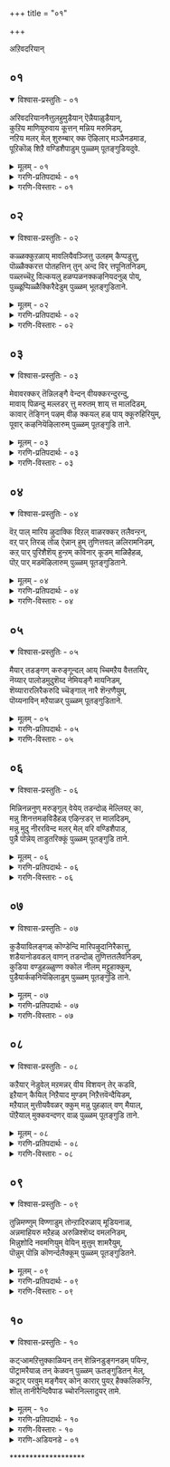 +++
title = "०१"

+++

अऱिवदरियान्

## ०१

<details open><summary>विश्वास-प्रस्तुतिः - ०१</summary>

अरिवदरियाननैत्तुलहुमुडैयान् ऎन्नैयाळुडैयान्,  
कुऱिय माणियुरुवाय कूत्तन् मन्निय मरुमिडम्,  
नऱिय मलर् मेल् शुरुम्बार् क्क ऎऴिलार् मञ्ञैनडमाड,  
पूऱिकॊळ् शिऱै वण्डिशैपाडुम् पुळ्ळम् पूतङ्गुडियदुवे.
</details>

<details><summary>मूलम् - ०१</summary>

अरिवदरियाननैत्तुलहुमुडैयान् ऎन्नैयाळुडैयान्,  
कुऱिय माणियुरुवाय कूत्तन् मन्निय मरुमिडम्,  
नऱिय मलर् मेल् शुरुम्बार् क्क ऎऴिलार् मञ्ञैनडमाड,  
पूऱिकॊळ् शिऱै वण्डिशैपाडुम् पुळ्ळम् पूतङ्गुडियदुवे.
</details>

<details><summary>गरणि-प्रतिपदार्थः - ०१</summary>

अऱिवदु = तिळिवळिकॆगॆ, अरियान् = असाध्यनू, अनैत्तु उलहुम् उडैयान् = ऎल्ला लोकगळिगू ऒडॆयनू, ऎन्नै = नन्नन्नु, आळुडैयान् = दासनन्नागि \(सेवकनन्नागि\) उळ्ळवनू, कुऱिय = उद्देशदिन्द, माणि उरु आय् = ब्रह्मचारिय रूपवन्नु तळॆदवनन्नू, कूत्तान् = आकर्षकवाद नडगॆयुळ्ळवनू, मन्नि = शाश्वतवागि, अमरुम् = नॆलसिरुव, इडम् = स्थळवॆन्दरॆ, नऱिय = परिमळदिन्द तुम्बिद, मलर् मेल् = हूगळ मेलॆ, शुरुम्बु = दुम्बिगळु, आर् क्क = गुय् गुट्टुत्तिरुव, ऎऴिल् आर् = सॊबगु तुम्बिरुव, मञ्ञै = नविलुगळु, नडम् = नाट्यवाडुत्तिरुव \(कुणिदाडुत्तिरुव\), पॊऱि कॊळ् = पट्टॆगळुवाडुत्तिरुव \(कुणिदाडुत्तिरुव\), पॊऱि कॊळ् = पट्टॆगळुळ्ळ, शिऱै = रॆक्कॆगळुळ्ळ, वण्डु = दुम्बिगळु, इशैपाडुम् = गानमाडुव, पुळ्ळम् पूतङ्गुडि अदुवे = पुळ्ळम्भू तङ्गुडि क्षेत्र अदे. 
</details>

<details><summary>गरणि-विस्तारः - ०१</summary>

तिळिवळिकॆगॆ ऎटुकदवनू, ऎल्ला लोकगळिगू ऒडॆयनू, नन्नन्नु आळागि उळ्ळवनू, उद्देशपूर्वकवागिये ब्रह्मचारिय रूपवन्नु तळॆदवनू, आकर्षकवाद नडगॆयुळ्ळवनू, शाश्वतवागि नॆलसिरुव स्थळवॆन्दरॆ, परिमळ तुम्बिद हूगळ मेलॆ दुम्बिगळु गुय् गुट्टुत्तिरुव, सॊबगु तुम्बिरुव नविलुगळु नटनवाडुत्तिरुव मत्तु पट्टॆगळुळ्ळ रॆक्कॆगळ दुम्बिगळु गानमाडुत्तिरुव पुळ्ळं भूतङ्गुडि क्षेत्रवे अदु.

ज्ञानमार्गदिन्द भगवन्तनन्नु सुलभवागि अरितुकॊळ्ळलु आगुवुदिल्ल. ’इदल्ल’, ’इदल्ल’, ’इदल्ल’, ’इदल्ल’ ऎन्दु ऒन्दॊन्दु वस्तुवन्नू दूरतळ्ळुत्ता बन्दरॆ, कडॆगॆ तिळिवळिकॆय ऎल्लॆयू बरबहुदु. अदरिन्दाचॆगॆ इरुववने सर्वेश्वरनु. इष्टादरू, भगवन्तनन्नु ’हीगॆये सरि’ ऎन्दु निर्धरिसि हेळलागुवुदिल्ल. आद्दरिन्दले, ’भगवन्तनु तिळिवळिकॆगॆ ऎटुकदवनु’ ऎन्नुत्तारॆ आळ्वाररु.

भगवन्तने ऎल्ला लोकगळिगू ऒडॆयनॆम्ब दृढनम्बिकॆयू तिळिवळिकॆयू इद्दरॆ मात्रवे, अवनु सृष्टिय ऎल्ल जीविगळिगू ऒडॆयनॆन्दू, निर्वाहकनॆन्दू अरिवागुवुदु. ऒन्दॊन्दु वस्तुवू \(जीवियू\) ऒडॆयनिगॆ सेवॆ माडबेकादद्दे. ’नानु भगवन्तन सेवक’ ऎन्दु आळ्वाररु हेळुत्ता भगवन्तनल्लि तम्म गाढवाद नम्बिकॆयन्नू, तम्म कर्तव्यवन्नू, तम्म नम्रतॆयन्नू तोर्पडिसुत्तारॆ. 

“उद्देशपूर्वकवागिये ब्रह्मचारियागि...............” – आ उद्देशवेनिरबहुदु? भगवन्तनु वामनवटुवागि बलिचक्रवर्तिय यागशालॆगॆ बन्दद्दु. “ई पुट्ट पादगळल्लि ई ब्रह्मचारिगॆ मूरे मूरु हॆज्जॆयु नॆल साके? इदॆन्थ विचित्रयातनॆ? इष्टु स्वल्प नॆलदिन्द इवनु एनु माडियानु?” ऎन्दु बलिचक्रवर्ति योचिसलि, निजांशवन्नु ऊहिसलि ऎन्दो? “नानु कॊडुगैयवनु. याचकन विषय ननगेकॆ? अवनु केळिद्दन्नु कॊट्टरॆ आयितु. कॊट्टॆ बिडुवॆनु” ऎन्दु योचिसलि ऎन्दो? अथवा “ई याचकनु ऒन्दु वेळॆ भगवन्तने आगलॊल्लनेके? अवनीग याचकनल्लवे नानु कॊडुववनु. नन्न कैमेलु अल्लवे? इदरिन्द नानु कॊट्टरू चिन्तॆयिल्ल” ऎन्दु योचिसलि ऎन्दो? अन्तु, भगवन्तन उद्देश सफलवायितु. बलिय तलॆय मेलक्के भगवन्तन पाद बन्तु. पादस्पर्शवू आयितु. बलिगॆ आद अनुग्रहवो\! ऎष्टु अपार\! 

कण्णुगळिन्द, मुगुळुनगॆयिन्द, मैबण्णदिन्द, अलङ्कारगळिन्द, कॊळलिन नाददिन्द मत्तु विलक्षणवाद नडगॆगळिन्द, अद्भुतसाहसगळिन्द, चल्लाटगळिन्द ऎल्लरन्नू तन्नत्त आकर्षिसुवन्थ श्रीकृष्णावतारिये भगवन्त. 

पुळ्ळम्भूतङ्गुडि ऎम्बुदु मत्तॊन्दु पवित्रक्षेत्र. भगवन्तनु अल्लि मधुरमूर्तियाद अर्चास्वरूपनागि नॆलसिद्दानॆ. अल्लिय तोपुगळल्लि परिमळ तुम्बिद हूगळल्लि नानाबगॆय दुम्बिगळु मधुपानमाडुत्ता गानमाडुत्तवॆ. तम्पाद नॆरळल्लि नविलुगळु तम्म सॊबगन्नु बीरि विधविधवागि नाट्यवाडुत्तवॆ. भगवन्तनु नॆलसिरुव कडॆयल्लि तृप्ति सन्तोषगळु यावागलू ताण्डववाडुत्तवॆयल्लवे?
</details>

## ०२

<details open><summary>विश्वास-प्रस्तुतिः - ०२</summary>

कळ्ळक्कुऱळाय् मावलियैवञ्जित्तु उलहम् कैप्पडुत्तु,  
पॊळ्ळैक्करत्त पोतहत्तिन् तुन् अन्द विर् त्तपूनितनिडम्,  
पळ्लच्चॆऱु विल्कयलु हळप्पळनक्कऴनियदनुळ् पोय्,  
पुळ्ळूप्पिळ्ळैक्किरैदेडुम् पुळ्ळम् भूतङ्गुडिताने.
</details>

<details><summary>मूलम् - ०२</summary>

कळ्ळक्कुऱळाय् मावलियैवञ्जित्तु उलहम् कैप्पडुत्तु,  
पॊळ्ळैक्करत्त पोतहत्तिन् तुन् अन्द विर् त्तपूनितनिडम्,  
पळ्लच्चॆऱु विल्कयलु हळप्पळनक्कऴनियदनुळ् पोय्,  
पुळ्ळूप्पिळ्ळैक्किरैदेडुम् पुळ्ळम् भूतङ्गुडिताने.
</details>

<details><summary>गरणि-प्रतिपदार्थः - ०२</summary>

कळ्ळम् कुऱळाय् = कपटनाद ब्रह्मचारियागि, मावलियै = बलिचक्रवर्तियन्नु, वञ्जित्ति = वञ्चिसि, उलहम् = लोकगळन्नु, कैप्पडुत्तु = वशपडिसिकॊण्डु, पॊळ्ळै करत्त = रन्ध्रविरुव कैय \(सॊण्डलिन\), पोतहत्तिन् = आनॆय, तुन्बम् = दुःखवन्नु, अविर् त्त = होगलाडिसिद \(नीगिसिद\), पुनिदन् इडम् = परमपवित्रन स्थळवॆन्दरॆ, पळ्ळम् शॆऱुविल् = तग्गिनल्लिरुव गद्दॆगळल्लि, कयल् = कयल् मीनुगलु, उहळ = चिम्मि, हारि, नॆगॆदाडुत्तिरुव, पऴनम् कऴनि = नीरिन नॆलॆगळुळ्ळ गद्दॆगळु, अदनुळ् पोय् = अवुगळॊगॆ होगि, पुळ्ळु = हक्किगळू, पिळ्ळैक्कु = तम्म मरिगळिगॆ, इरै= आहारवन्नु, तेडुम् = हुडुकुवन्थ, पुळ्ळम् पूतङ्गुडि ताने = पुळ्ळम्भूतङ्गुडिये अल्लवे? 
</details>

<details><summary>गरणि-विस्तारः - ०२</summary>

कपटियाद ब्रह्मचारियागि, बलिचक्रवर्तियन्नु वञ्चिसि, लोकगळन्नु वशपडिसिकॊण्डु, रन्ध्रविरुव कैय \(सॊण्डलिन\) आनॆय दुःखवन्नु नीगिसिद परमपवित्रन स्थळवॆन्दरॆ, तग्गिनल्लिरुव गद्दॆगळल्लि कयल् मीनुगळु चिम्मि, हारि, नॆगॆदाडुत्तिरुवन्थ, नीरिन नॆलॆगळुळ्ळ गद्दॆगळल्लि हक्किगळु नुग्गि, तम्म मरिगळिगॆ आहारवन्नु हुडुकुवन्थ पुळ्ळम्भूतङ्गुडिये अल्लवे? 

सर्वेश्वरनु नडॆसिद ऎरडु अद्भुतगळन्नु आळ्वाररु इल्लि स्मरिसिकॊळ्ळुत्तिद्दारॆ. बलिचक्रवर्तिय नॆपमाडिकॊण्डु माडिद भगवन्तन कार्यवन्नु ’कपट’ मत्तु ’वञ्चनॆ’ ऎन्दु वर्णिसलागिदॆ. भगवन्तनु चक्रवर्तिय यागशालॆगॆ होदद्दु वामन वटुवागि. अल्लि याचिसिद्दु तन्न पुट्ट हॆज्जॆगळल्लि मूरे मूरु हॆज्जॆय नॆलवन्नु. आदरॆ, अदन्नु अळॆदुकॊण्डद्दु त्रिविक्रमनागि, ऎल्ला दिक्कुगळल्लू व्यापिसि, दिव्याद्भुतरूपवन्नु तळॆदु, ऎरडे हॆज्जॆगळिन्द समस्तलोकगळन्नू अळॆदुकॊण्डद्दु. ई विषयवन्नॆल्ला ’कपट’ मत्तु ’वञ्चनॆ’ ऎन्दु आळ्वाररु विवरिसिरुवुदु. भगवन्तनिगॆ ई बगॆय ’कॆट्ट’ गुणगळन्नु आराधिसबहुदे? स्वामियु शरणागतवत्सलनल्लवे? काडिन नडुवण सरोवरदल्लि, मॊसळॆय बायिगॆ सिक्कि बिद्दु तॊळलुत्तिद्द आनॆयन्नु रक्षिसलु स्वामियु धाविसिबरलिल्लवे? 

आ स्वामिये ईग पुळ्ळम्भूतगुडि क्षेत्रदल्लि मधुरवाद अर्चामूर्तियागि नॆलसिद्दानॆ. अल्लिगॆ होगि, अवनन्नु कण्डु, अवन सेवॆमाडि, अवन अनुग्रहक्कॆ पात्ररागबेकॆन्दु आळ्वाररु हेळुत्तारॆ.
</details>

## ०३

<details open><summary>विश्वास-प्रस्तुतिः - ०३</summary>

मेवावरक्कर् तॆन्निलङ्गै वेन्दन् वीयक्करन्दुरन्दु,  
मावाय् पिळन्दु मल्लडर् त्तु मरुतम् शाय् त्त मालदिडम्,  
कावार् तॆङ्गिन् पऴम् वीऴ क्कयल् हळ् पाय् क्कूरुहिरियुम्,  
पूवार् कऴनियॆऴिलारुम् पुळ्ळम् पूतङ्गुडि ताने.
</details>

<details><summary>मूलम् - ०३</summary>

मेवावरक्कर् तॆन्निलङ्गै वेन्दन् वीयक्करन्दुरन्दु,  
मावाय् पिळन्दु मल्लडर् त्तु मरुतम् शाय् त्त मालदिडम्,  
कावार् तॆङ्गिन् पऴम् वीऴ क्कयल् हळ् पाय् क्कूरुहिरियुम्,  
पूवार् कऴनियॆऴिलारुम् पुळ्ळम् पूतङ्गुडि ताने.
</details>

<details><summary>गरणि-प्रतिपदार्थः - ०३</summary>

मेवा = प्रेमविल्लदवराद \(द्वेषिसुववराद\), अरक्कर् = राक्षसर, तॆन् इलङ्गै = सुन्दरवाद लङ्कापट्टणद, वेन्दन् = राजनु, वीय = मुगियुवन्तॆ, शरम् = बाणगळन्नु, तुरन्दु = प्रयोगिसि, मा = कुदुरॆय \(रूपद राक्षसन\), वाय् = बायन्नु, पिळन्दु = सीळि, मल् = मल्लरन्नु, अडर् त्तु = अडगिसि, मरुदम् = मत्तीमरगळन्नु, शाय् त्त = \(मुरिदु\) नाशमाडिद, मालदु = सर्वेश्वरन, इडम् = स्थळवॆम्बुदु, का आर् = तोटगळल्लि तुम्बिरुव, तॆङ्गिन् = तॆङ्गिन मरगळिन्द, पळम् = तॆङ्गिन कायिगळु, वीऴ = कॆळक्कॆ \(नॆलक्कॆ\) उदुरुवाग, कयल् हळ् = कयल् मीनुगळु, पाय = नॆगॆदु दूरक्कॆ सरियुव, कुरुहु = कॊक्करॆगळु \(बहुपक्षिगळु\), इरियुम् = भयदिन्द ओडुव, पू आर् = हूगळु तुम्बिरुव, कऴनि = गद्दॆगळ, ऎऴिल् आरुम् = सॊबगुतुम्बिरुव, पुळ्ळम् पूतङ्गुडि ताने = पुळ्ळम्भूतङ्गुडि क्षेत्रवे अल्लवे? 
</details>

<details><summary>गरणि-विस्तारः - ०३</summary>

प्रेमविल्लदवराद \(द्वेषिसुववराद\) राक्षसरु तुम्बिरुव सुन्दरवाद लङ्कापट्टणद राजनु मडियुवन्तॆ बाणगळन्नु प्रयोगिसि, कुदुरॆय बायन्नु सीळि, मल्लरन्नु अडगिसि, मत्तीमरगळन्नु \(मुरिदु\) नाशपडिसिद सर्वेश्वरन स्थळवॆम्बुदु, तोटगळल्लि तुम्बिरुव तॆङ्गिन मरगळिन्द तॆङ्गिन कायिगळुनॆलक्कॆ उदुरुवाग कयल् मीनुगळु चिम्मि दूरक्कॆ सरियुव कॊक्करॆगळु \(बकपक्षिगळु\) भयदिन्द ओडुव हूगळु तुम्बिरुव गद्दॆगळ सॊबगु तुम्बिरुव पुळ्ळम्भूतङ्गुडि क्षेत्रवे अल्लवे? 

पुळ्ळम्भूतङ्गुडि क्षेत्रदल्लि तॆङ्गिनतोटगळु हेरळवागिवॆ. अवुगळल्लिन तॆङ्गिन मरगळिन्द हण्णाद कायिगळु, आगाग्गॆ, कॆळक्कॆ उदुरि बीळुत्तवॆ. कायिगळु बीळुव भयक्कॆ कयल् मीनुगळु ताविरुव गद्दॆगळिन्द चिम्मि दूरदूरक्कॆ सरियुत्तवॆ. मीनुगळन्नु वञ्चिसि, हिडिदु, तिन्नुवुदक्कागिये कादु निन्तिरुव बकपक्षिगळु सह भयपट्टु अत्तित्त चॆदरिहोगुत्तवॆ. गद्दॆगळादरो कमलगळु, कन्नैदिलॆहूगळिन्द तुम्बि, हरडिकॊण्डु, बण्णबण्णवागि शोभिसुत्तवॆ. अल्लिये सर्वेश्वरनु तन्न दिव्यसुन्दरवाद अर्चारूपदल्लि नॆलसिद्दानॆ. 

आ स्वामिये, हिन्दॆ, श्रीरामनागि अवतरिसि, राक्षसकुलवन्नू, अदक्कॆ राजनाद लङ्काधीश्वरनाद रावणासुरनन्नू अप्रतिमवाद तन्न कोदण्डवन्नु हिडिदु अजेयवाद बाणगळन्नु प्रयोगिसि, निर्मूलगॊळिसिद महाशूरनु. 

आ स्वामिये, श्रीकृष्णनागि अवतरिसि, कुदुरॆ रूपवन्नु तळॆदु अवनन्नु कॊल्ललु बन्द केशियॆम्ब राक्षसनन्नु \(कुदुरॆय\) बायि हिडिदु सीळिकॊण्डद्दु. अवनन्नु कॊल्ललु बन्द मुष्टिक चाणुरादि नुरित मल्ला हुट्टन्नडगिसिद्दु. अवने ऎरडु मत्तीमरगळ नडुवॆ नुसुळि अवुगळन्नु मुरिदु हाकिद्दु. 

आ स्वामिये ईग पुळ्ळम्भूतङ्गुडियल्लि नॆलसिरुवुदु. अवन सेवॆमाडि, अवन अनुग्रहक्कॆ पात्ररागबेकॆन्दु आळ्वाररु हेळुत्तारॆ.
</details>

## ०४

<details open><summary>विश्वास-प्रस्तुतिः - ०४</summary>

वॆऱ् पाल् मारिय ऴुदाक्कि विऱल् वाळरक्कर् तलैवन्ऱन्,  
वऱ् पार् तिरळ् तोळ् ऐन्नान् हुम् तुणित्तवल् ळलिरामनिडम्,  
कऱ् पार् पुरिशैशॆय् हुन्ऱम् कविनार् कूडम् माळिहैहळ्,  
पॊऱ् पार् मडमॆऴिलारुम् पुळ्ळम् पूतङ्गुडिताने.
</details>

<details><summary>मूलम् - ०४</summary>

वॆऱ् पाल् मारिय ऴुदाक्कि विऱल् वाळरक्कर् तलैवन्ऱन्,  
वऱ् पार् तिरळ् तोळ् ऐन्नान् हुम् तुणित्तवल् ळलिरामनिडम्,  
कऱ् पार् पुरिशैशॆय् हुन्ऱम् कविनार् कूडम् माळिहैहळ्,  
पॊऱ् पार् मडमॆऴिलारुम् पुळ्ळम् पूतङ्गुडिताने.
</details>

<details><summary>गरणि-प्रतिपदार्थः - ०४</summary>

वॆऱ् पाल् = बॆट्टदिन्द, मारि = मळॆयन्नु, पऴुदु आक्कि = उपयोगविल्लदन्तॆ माडि, विऱल् = बलिष्ठनाद, वाळ् अरक्कर् = कत्तिहिडिद राक्षसर, तलैवन् तन् = ऒडॆयन, वऱ् पु आर् = सामर्थ्यपूर्णवाद, तिरळ् = बलवुळ्ळ, ऐनान् हुतोऴुम् = इपत्तु तोळुगळन्नू, तुणीत्त = कडिदुहाकिद, वल् विल् = पराक्रमवुळ्ळ बिल्लुगारनाद, इरामन् इडम् = श्रीरामन स्थळवॆम्बुदु, कऱ् पु आर् = कुशल कार्य तुम्बिरुव, पुरिशै शॆय् = कोटॆगोडॆगळिन्दाद, कुन्ऱम् = बॆट्टगळिन्दलू, कविन् आर् = सॊबगु तुम्बिरुव, कूडम् = मनॆगळिन्दलू, माळिहैहळ् = महडि मनॆगळिन्दलू, पॊऱ् पु आर् = सुन्दरवाद, माडम् = मण्टपगळिन्दलू, विऴिल् आरुम् = तुम्बि शोभिसुत्तिरुव, पुळ्ळम् पूतङ्गुडि ताने = पुळ्ळम्भूतङ्गुडि क्षेत्रवे अल्लवे? 
</details>

<details><summary>गरणि-विस्तारः - ०४</summary>

बॆट्टदिन्द मळॆयन्नु कॆलसक्कॆ बारदन्तॆ माडि, बलिष्ठराद कत्ति हिडिद राक्षसर ऒडॆयन सामर्थ्यपूर्णवाद बलवुळ्ळ इप्पत्तु तोळुगळन्नू कडिदु हाकिद पराक्रमवुळ्ळ बिल्लुगारनाद श्रीरामनस्थळवॆम्बुदु, कुशलकार्यदिन्द तुम्बिरुव कोटॆगोडॆगळिन्दाद बॆट्टगळिन्दलू सॊबगु तुम्बिरुव मनॆगळु, महडिमनॆगळिन्दलू सुन्दरवाद मण्टपगळिन्दलू तुम्बि शोभिसुव पुळ्ळम्भूतङ्गुडि क्षेत्रवे अल्लवे? 

पुळ्ळम्भूतङ्गुडि क्षेत्रवु बॆट्टगळिन्द कूडिदॆ. बॆट्टगळन्नु भद्रवाद कुशलकार्यदिन्द कूडिद कोटॆयगोडॆगळु सम्पर्कमाडुत्तवॆ. ऒळगडॆ सुन्दरवाद मनॆगळु, उप्परिगॆगळु, मन्दिरगळु, मण्टपगळु इवॆ. सर्वेश्वरन दिव्यमन्दिरवू अवुगळ नडुवॆये इरुवुदु. 

आ सर्वेश्वरने, हिन्दॆ, श्रीकृष्णनागि नन्दगोकुलदल्लि अवरिसिदाग, देवॆन्द्रन बिरुसु मळॆयन्नु तडॆदु तोवळरन्नू गोवुगळन्नू रक्षिसुवुदक्कागि गोवर्धनगिरियन्ने ऎत्ति हिडिदन्थ समर्थनादनु. 

अवने श्रीरामनागि अवतरिसि राक्षसर राजनागि रावणासुरन बलिष्ठवाद इप्पत्तु तोळुगळन्नू तन्न बाणगळिन्दले कत्तरिसि हाकिद परम समर्थनु. 

अवने श्रीरामनागि अवतरिसि राक्षसर राजनागि रावणासुरन बलिष्ठवाद इप्पत्तु तोळुगळन्नू तन्न बाणगळिन्दले कत्तरिसि हाकिद परम समर्थनु. 

अवनन्नु कण्डु, सेवॆ सल्लिसि, उज्जीवनगॊळ्ळबेकॆन्नुत्तारॆ आळ्वररु.
</details>

## ०५

<details open><summary>विश्वास-प्रस्तुतिः - ०५</summary>

मैयार् तडङ्गण् करुङ्गून्दल् आय् च्चिमऱैय वैत्ततयिर्,  
नॆय्यार् पालोडमुदुशॆय्द नेमियङ्गै मायनिडम्,  
शॆय्यारारलिरैकरुदि च्चॆङ्गाल् नारै शॆन्ऱणैयुम्,  
पॊय्यनाविन् मऱैयाळर् पुळ्ळम् पूतङ्गुडिताने.
</details>

<details><summary>मूलम् - ०५</summary>

मैयार् तडङ्गण् करुङ्गून्दल् आय् च्चिमऱैय वैत्ततयिर्,  
नॆय्यार् पालोडमुदुशॆय्द नेमियङ्गै मायनिडम्,  
शॆय्यारारलिरैकरुदि च्चॆङ्गाल् नारै शॆन्ऱणैयुम्,  
पॊय्यनाविन् मऱैयाळर् पुळ्ळम् पूतङ्गुडिताने.
</details>

<details><summary>गरणि-प्रतिपदार्थः - ०५</summary>

मै आर् = काडिगॆ तुम्बिद, तड कण् = विशालवाद कण्णुगळुळ्ळ, करु कून्दल् = कप्पुकूदलिन, आय् च्चि = गॊल्लतियु \(यशोदादेवियु\), मऱैय वैत्त = मरॆमाडि इट्टिद्द, तयिर्, नॆय्, = मॊसरु तुप्प, आर् = कॊडतुम्बिद, पालॊडु = हालन्नू, अमुदु शॆय्द = उण्डन्थ, नेमि = चक्रायुधवन्नु, अम्कै = सुन्दरवाद कैयल्लि धरिसिद, मायन् इडम् = अद्भुतकारियाद सर्वेश्वरन स्थळवॆम्बुदु, शॆ आर् = गद्दॆगळल्लि तुम्बिरुव, आरल् = आरल् मीनुगळन्नु, इरै = आहारक्कागि, करुदि = आशॆपट्टु, शॆम् काल् नारै = कॆम्पुकालुगळ बकपक्षिगळु, शॆन्ऱु= होगि, अणैयुम् = सेरुवन्थ, पॊय्यु = सुळ्ळाडद, नाविन् = नालगॆय, मऱै आळर् = वेदविद्वांसर, पुळ्लम् पूतङ्गुडि ताने = पुळ्ळम्भूतङ्गुडि क्षेत्रवे अल्लवे? 
</details>

<details><summary>गरणि-विस्तारः - ०५</summary>

काडिगॆ तुम्बिद विशालवाद कण्णुगळुळ्ळ कप्पुकूदलिन गॊल्लतियु \(यशोदॆयु\) मरॆमाडि इट्टिद्द मॊसरु, तुप्प, हालुगळ कॊडगळन्नु उण्डन्थ चक्रायुधवन्नु कैयल्लि धरिसिद अद्भुतकारियाद सर्वेश्वरन स्थळवॆन्दरॆ, गद्दॆगळल्लि तुम्बिरुव आरल् मीनुगळन्नु आहारक्कागि आशॆपट्टु कॆङ्गालुगळ बकपक्षिगलु होगि सेरुवन्थ सुळ्ळाडद नालगॆय वेदविद्वांसर पुळ्ळुम्भूतङ्गुडि क्षेत्रवे अल्लवे? 

पुळ्ळम्भूतङ्गुडि क्षेत्रदल्लि फलवत्ताद गद्दॆ बयलुगळिवॆ. अवुगळल्लि आरल् मीनुगळु हेरळवागि तुम्बिकॊण्डिवॆ. कॆम्पुकालिन कॊक्करॆगळु बकपक्षिगळू आ मीनुगळन्नु तम्म आहारवागि माडिकॊळ्ळुवुदक्कॆन्दु आ गद्दॆगळ बळिगॆ आशॆयिन्द होगि सेरुत्तवॆ. आ क्षेत्रदल्लि वासिसुव वेदविद्वांसरु ऎन्दॆन्दिगू सुळ्ळुहेळदवरु. सत्यवन्ने यावागलू नुडियुववरु. मत्तु यावागलू वेदगळ मूलक भगवन्तनन्नु स्तुतिसुववरु. अल्लि सर्वेश्वरनु नॆलसिद्दानॆ. 

आ स्वामिये, हिन्दॆ, श्रीकृष्णनागि अवतरिसि, नन्दगोकुलदल्लि परमसुन्दरियाद यशोदादेविय बळि बॆळॆयुत्तिद्दाग, आकॆ कॊडगळल्लियू गडिगॆगळल्लियू कूडिट्टु बच्चिट्टिद्द हालु मॊसरु तुप्पगळन्नु, ऎल्लवन्नू उण्डु एनु अरियदवनन्तॆ मॆरॆयुत्तिद्दनु. चिक्कवनागिद्दागले अद्भुतवाद विस्मयकारकवाद साहसगळन्नु नडॆसिदनु. चक्रायुधधारियागि दुष्ट निग्रह माडिदवनू अवने. 

आ स्वामिये ईग मधुरवाद अर्चास्वरूपनाद, पुळ्ळम्भूतङ्गुडिक्षेत्रदल्लि नॆलसिद्दानॆ. अल्लिगॆ होगि, स्वामिय दर्शन पडॆदु, अवनिगॆ सेवॆ सल्लिसि, अवन कृपॆगॆ पात्ररागबेकु ऎन्नुत्तारॆ आळ्वाररु.
</details>

## ०६

<details open><summary>विश्वास-प्रस्तुतिः - ०६</summary>

मिन्निनन्ननुण् मरुङ्गुल् वेयेय् तडन्दोळ् मॆल्लियऱ् का,  
मन्नु शिनत्तमऴविडैहळ् एऴिन्ऱडर् त्त मालदिडम्,  
मन्नु मुदु नीररविन्द मलर् मेल् वरि वण्डिशैपाड,  
पुन्नै पॊन्नेय् ताडुतरिक्कूं पुळ्ळम् पूतङ्गुडि ताने.
</details>

<details><summary>मूलम् - ०६</summary>

मिन्निनन्ननुण् मरुङ्गुल् वेयेय् तडन्दोळ् मॆल्लियऱ् का,  
मन्नु शिनत्तमऴविडैहळ् एऴिन्ऱडर् त्त मालदिडम्,  
मन्नु मुदु नीररविन्द मलर् मेल् वरि वण्डिशैपाड,  
पुन्नै पॊन्नेय् ताडुतरिक्कूं पुळ्ळम् पूतङ्गुडि ताने.
</details>

<details><summary>गरणि-प्रतिपदार्थः - ०६</summary>

मिन्निन् अन्न = मिञ्चिन हागॆ \(बळुकुव\), नुण् = सूक्ष्मवाद, मरुङ्गुल् = नडुवन्नुळ्ळवळू, वेय् एय् = बिदिरन हागॆ, तड तोळ् = दीर्घवाद तोळुगळुळ्ळवळू, मॆलियऱ् का = कोमलस्वभावदवळिगागि, मन्नु शिनत्तु = स्थिरवाद कोपद, मऴि = प्रायद, विडैहळ् = ऎत्तुगळु, एळ् = एळन्नु, अन्ऱु = अन्दु, अडर् त्त = अडगिसिद, मालदु = सर्वेश्वरन, इडम् = स्थळवॆन्दरॆ, मन्नु = स्थिरवागि, मुदुनीर् = हळॆय कालदिन्द इरुव नीरिन नॆलॆगळल्लि, अरविन्द मलर् मेल् = कमलद हूगळ मेलॆ एरि वण्डु = सॊबगिन दुम्बिगळु, इशैपाड = गानमाडुव, पुन्नै= हॊन्नॆ मरगळ, पॊन् एय् – चिन्ना \(चिन्नदन्थ बण्णद\) तादु = धातुवन्नु, उदरिक्कूम् = उदुरिसुत्तिरुव, पुळ्ळम् पूतङ्गुडि ताने = पुळ्ळम्भूतङ्गुडि क्षेत्रवे अल्लवे? 
</details>

<details><summary>गरणि-विस्तारः - ०६</summary>

मिञ्चिन हागॆ बळुकुव सूक्ष्मवाद नडुवन्नुळ्ळवळू, बिदिरिन हागॆ दीर्घवाद तोळुगळुळ्लवळू, कोमल स्वभावदवळू आदवळिगागि स्थिरवाद कोपद ऒळ्ळॆय प्रायद एळु ऎत्तुगळन्नु, अन्दु, अडगिसिद सर्वेश्वरन स्थळवॆन्दरॆ, पुरातन कालदिन्दलू बत्तदॆ इरुव नीरिन नॆलॆगळल्लि कमलद हूगळ मेलॆ सॊबगिन दुम्बिगळु गानमाडुत्तिरुव मत्तु हॊन्नॆमरगळ चिन्नदन्थ धातुवन्नु उदुरिसुत्तिरुव पुळ्ळम्भूतङ्गुडि क्षेत्रवे अल्लवे? 

पुळ्ळम्भूतङ्गुडि क्षेत्रदल्लि, बहळ हिन्दिन कालदिन्दलू, ऎन्दॆन्दिगू बत्तदॆ इरुवन्थ नीरिन नॆलॆगळु तुम्बिवॆ. अवुगळल्लि सॊगसाद कमलद हूगळु समृद्धवागि अरळि शोभिसुत्तवॆ. अवुगळ मधुवन्नु पानमाडुत्ता, अन्दवाद दुम्बिगळु मैमरॆतु आनन्ददिन्द गानमाडुत्तवॆ. दडदल्लि, तोपिनल्लि बॆळॆदिरुव हॊन्नॆ मरगळिन्द हॊम्बण्णद धूळु उदुरुत्ता, अदु बीळुव कडॆयल्लॆल्ला चिन्नद हॊळपन्नुण्टुमाडुत्तदॆ. हीगॆ, क्षेत्रद बण्णवू सॊबगू अतिशयवॆनिसुत्तदॆ. इन्थ सुन्दरवाद प्रदेशदल्लि सर्वेश्वरनु नॆलसिद्दानॆ. 

आ स्वामिये, हिन्दॆ, श्रीकृष्णनागि अवतरिसिदाग, गोवळ कन्यॆयागि, मिञ्चिनन्तॆ बळुकुव बलु सूक्ष्मवाद नडुवुळ्ळवळागि, दीर्घवाद सरळवाद तोळुगळन्नुळ्ळवळागि, अत्यन्त मृदुस्वभावदवळागि, परमसुन्दरियागि, इरुव सत्य \(नप्पिन्नैदेवि\) ऎम्बवळन्नु मदुवॆयागुवुदक्कॆ फणवागि इरिसिद्द बहळ बलिष्ठवाद कडुकोपद एळु गूळिगळन्नू अवनॊब्बने हिडिदु पळगिसिदन्थ समर्थनु. 

आ स्वामि ईग मधुरमूर्तियागि अर्चास्वरूपनागि पुळ्लम्भूतङ्गुडियल्लि नॆलसिद्दानॆ. अवन दर्शन माडि, अवन सेवॆ माडि, अवन कृपॆगॆ पात्ररागबेकॆन्दु हेळुत्तारॆ आळ्वाररु.
</details>

## ०७

<details open><summary>विश्वास-प्रस्तुतिः - ०७</summary>

कुडैयाविलङ्गळ् कॊण्डेन्दि मारिपऴुदानिरैकात्तु,  
शडैयानोडवडल् वाणन् तडन्दोळ् तुणित्ततलैवनिडम्,  
कुडिया वण्डुहळ्ळुण्ण क्कोल नीलम् मट्टुहाक्कुम्,   
पुडैयार्कऴनियॆऴिलाडुम् पुळ्ळम् पूतङ्गुडि ताने.
</details>

<details><summary>मूलम् - ०७</summary>

कुडैयाविलङ्गळ् कॊण्डेन्दि मारिपऴुदानिरैकात्तु,  
शडैयानोडवडल् वाणन् तडन्दोळ् तुणित्ततलैवनिडम्,  
कुडिया वण्डुहळ्ळुण्ण क्कोल नीलम् मट्टुहाक्कुम्,   
पुडैयार्कऴनियॆऴिलाडुम् पुळ्ळम् पूतङ्गुडि ताने.
</details>

<details><summary>गरणि-प्रतिपदार्थः - ०७</summary>

कुडै = कॊडॆयन्तॆ, विलङ्गिल् = बॆट्टवन्नु, कॊण्डु एन्दि = ऎत्तिहिडिदु, मारि पऴुदु = मळॆयन्नु व्यर्थवागुवन्तॆ, निरै कात्तु = दनकरुगळन्नु रक्षिसि, शडैयान् ओड = ईश्वरनु ओडि होगलु, अडल् वाणन् = युद्धमाडुव बाणासुरन, तड तोळ् = दीर्घवाद तोळुगळन्नु, तुणित्त = तुण्डरिसिद, तलैवन् इडम् = स्वामिय स्थळवॆम्बुदु, कुडि अ = गुम्पुगुम्पागि, उण्ण = सवियुव हागॆ, कोलम् नीलम् = सॊबगिन नीलपुष्पगळु, मट्टु = मधुवन्नु, उहक्कूम्= उक्किसुव, पुडै = ऎल्ल कडॆयल्लू, आर् कऴनि= तुम्बिरुव गद्दॆगळ, ऎऴिल् आरुम् = अन्दवन्नु तुम्बिरुव, पुळ्लम् पूतङ्गुडि ताने = पुळ्ळम्भूतङ्गुडिये अल्लवे? 
</details>

<details><summary>गरणि-विस्तारः - ०७</summary>

बॆट्टवन्नु कॊडॆयन्तॆ ऎत्ति हिडिदु मळॆयन्नु व्यर्थवागुवन्तॆ दनकरुगळन्नु रक्षिसिदवनू, ईश्वरनु \(युद्धदल्लि सोतु\) ओडि होगलु, युद्धमाडुत्तिद्द बाणासुरन दीर्घवाद तोळुगळन्नु तुण्डरिसिदवनूआद स्वामिय स्थळवॆम्बुदु, सॊबगिन कन्नैदिलॆगळु गुम्पुगुम्पागि कूडिकॊण्डु सवियुव हागॆ मधुवन्नु उक्किसुव मत्तु ऎल्ल कडॆयल्लू तुम्बि शोभिसुव गद्दॆगळ अन्ददिन्द तुम्बिरुव पुळ्ळम्भूतङ्गुडिये अल्लवे? 

पुळ्ळम्भूतङ्गुडि क्षेत्रदल्लि नीरिन नॆलॆगळल्लि ऎल्लॆल्लियू कन्नैदिलॆ हूगळु अरळि शोबिसुत्तवॆ. अवु गुम्पुगुम्पागि कूडिकॊण्डु सवियुवुदक्कॆ योग्यवाद मधुवन्नु उक्किसि हरिसुत्तवॆ. अवुगळ जॊतॆगॆ, चॆन्नागिबॆळॆदु निन्तिरुव बत्तवु ऎल्लॆल्लियू तुम्बिकॊण्डु कण्मनगळन्नु तणिसुत्तवॆ. सॊबगिन नडुवॆये सर्वेश्वरनु नॆलसिरुवुदु. 

आ स्वामिये, हिन्दॆ श्रीकृष्णनागि अवतरिसि, नन्दगोकुलदल्लि बॆळॆयुत्तिद्दाग, देवेन्द्रन बिरुसु मळॆयिन्द गोवुगळन्नू गोवळरन्नू रक्षिसुवुदक्कागि गोवर्धनगिरियन्ने कॊडॆयन्तॆ ऎत्ति हिडिद समर्थनु. 

आ स्वामिये \(श्रीकृष्णनागि\) बाणासुरनॊडनॆ युद्धक्कॆ तॊडगबेकादाग, बाणनिगॆ बॆम्बलिगनागि निन्तिद्द ईश्वरने सोतुओडबेकायितु. आग युद्धदल्लितॊडगिद बाणासुरन साविर तोळुगळन्नू स्वमियु तुण्डरिसि, अवन गर्वववन्नडगिसिद समर्थनु. 

ईग आ स्वामिये अर्चामूर्तियागि पुळ्ळम्भूतङ्गुडि क्षेत्रदल्लि नॆलसिद्दानॆ. अवनन्नु आश्रयिसि, अवन अनुग्रहक्कॆ पात्ररागबेकु ऎन्नुत्तारॆ आळ्वाररु.
</details>

## ०८

<details open><summary>विश्वास-प्रस्तुतिः - ०८</summary>

कऱैयार् नॆडुवेल् मऱमन्नर् वीय विशयन् तेर् कडवि,  
इऱैयान् कैयिल् निऱैयाद मुण्डम् निऱैत्तवॆन्दैयिडम्,  
मऱैयाल् मुत्तीयवैवळर् क्कुम् मन्नु पुहऴाल् वण् मैयाल्,  
पॊऱैयाल् मुक्कवन्दणर् वाळ् पुळ्ळम् पूतङ्गुडि ताने.
</details>

<details><summary>मूलम् - ०८</summary>

कऱैयार् नॆडुवेल् मऱमन्नर् वीय विशयन् तेर् कडवि,  
इऱैयान् कैयिल् निऱैयाद मुण्डम् निऱैत्तवॆन्दैयिडम्,  
मऱैयाल् मुत्तीयवैवळर् क्कुम् मन्नु पुहऴाल् वण् मैयाल्,  
पॊऱैयाल् मुक्कवन्दणर् वाळ् पुळ्ळम् पूतङ्गुडि ताने.
</details>

<details><summary>गरणि-प्रतिपदार्थः - ०८</summary>

कऱै आर् = रक्तद कलॆगळु शाश्वतवागिरुवन्थ, नॆडुवेल् = उद्दनाद वेलायुध सैन्यवन्नुळ्ळ, मऱल् मन्नर् = शत्रुराजरु, वीय = नाशवागुवन्तॆ, विशयन् = अर्जुनन, तेर् = रथवन्नु, कडवि = नडॆसि, इऱैयान् = ईश्वरन, कैयिल् = कैगॆ \(कैयल्लिद्द\) अण्टिद्द, निऱैयाद = तुम्बलारद, मुण्डम् = कपालवन्नु, निऱैत्त = तुम्बिद, ऎन्दै = स्वामिय, इडम् = स्थळवॆम्बुदु, मऱैयाल् = वेदगळिन्द, मुत्ती अवै = त्रेताग्निगळन्नु, वळर्क्कूम् = बॆळॆसुवन्थ, मन्नु = शाश्वतवाद, पुहऴाल् = कीर्तियिन्द, वण् मैयाल् = औदार्यदिन्द, पॊऱैयाल् = सहनॆयिन्द \(शान्तियिन्द\), मिक्क = मेल्मॆयन्नुळ्ळ, अन्दणर् = ब्राह्मणरु, वाऴ् = बाळुव, पुळ्ळम् पूतङ्गुडि ताने = पुळ्ळम्भूतङ्गुडि क्षेत्रवे अल्लवे? 
</details>

<details><summary>गरणि-विस्तारः - ०८</summary>

शाश्वतवागि रक्तद कलॆगळुळ्ळ उद्दवाद वेलायुधसैन्यवन्नुळ्ळ शत्रुराजरु नाशवागुवन्तॆ अर्जुनन रथवन्नु नडॆसि, ईश्वरन कैगॆ अण्टिद्द तुम्बलारद कपालवन्नु तुम्बिद स्वामिय स्थळवॆन्दरॆवेदगळिन्द त्रेताग्निगळन्नु बॆळॆसुवन्थ शाश्वतवाद कीर्तियिन्दलू औदार्यदिन्दलू सहनॆ \(शान्ति\) यिन्दलू मेल्मॆ पडॆदिरुव ब्राह्मणरु बाळुव पुळ्ळम्भूतङ्गुडि क्षेत्रवे अल्लवे? 

पुळ्ळम्भूतङ्गुडि क्षेत्रदल्लि नॆलसिरुवब्राह्मणरु सद्गुणसम्पन्नरु. औदार्यदल्लि, सहनॆ शान्तिगळल्लि अवरु कीर्तिपडॆदवरु. तम्म मेल्मॆगागि अवरु विधिवत्तागि त्रेताग्निगळन्नु बॆळॆसिकॊण्डु बरुत्तिद्दारॆ. अग्निकार्यगळन्नु तप्पदॆ माडुत्तारॆ. वेदविद्वांसरागि वेदगळन्नु तप्पदॆ पठिसुत्तारॆ. सर्वेश्वरनु अल्लि, आ पवित्रस्थळदल्लि नॆलसिद्दानॆ. 

आ स्वामिये, हिन्दॆ, श्रीकृष्णनागि अवतरिसि, धर्मिष्ठराद पाण्डवरिगॆ उपकारियागि, अवर बॆम्बलिगनागि निन्तु, अर्जुननिगॆ सारथियागि, महाभारतयुद्धवन्नु नडॆसि, अल्लि दुर्योधनादि शत्रुराजरन्नॆल्ला अवर सैन्यगळॊडनॆ नाशपडिसिदनु. 

आ स्वामिये, ईश्वरन कैगॆ अण्टिकॊण्डिद्द, एनेनु माडिदरू तुम्बलार्‍अद ब्रह्मकपालवन्नु तुम्बिसि अदु कळचिबीळुवन्तॆ माडिदनु. 

आ स्वामिये ईग पुळ्ळुम्भूतङ्गुडि क्षेत्रदल्लि अर्चामूर्तियागि नॆलसिद्दानॆ. अवनन्नु आश्रयिसि, अवन अनुग्रहक्कॆ पात्ररागबेकॆन्दु आळ्वाररु हेळुत्तारॆ.
</details>

## ०९

<details open><summary>विश्वास-प्रस्तुतिः - ०९</summary>

तुन्निमण्णुम् विण्णाडुम् तोन्ऱादिरुळाय् मूडियनाळ्,  
अन्नमाहियरु मऱैहळ् अरुळिश्शॆय्द वमलनिडम्,  
मिन्नुशोदि नवमणियुम् वेयिन् मुत्तुम् शामरैयुम्,  
पॊन्नुम् पॊन्नि कॊणर्न्दलैक्कूम् पुळ्ळम् पूतङ्गुडितने.
</details>

<details><summary>मूलम् - ०९</summary>

तुन्निमण्णुम् विण्णाडुम् तोन्ऱादिरुळाय् मूडियनाळ्,  
अन्नमाहियरु मऱैहळ् अरुळिश्शॆय्द वमलनिडम्,  
मिन्नुशोदि नवमणियुम् वेयिन् मुत्तुम् शामरैयुम्,  
पॊन्नुम् पॊन्नि कॊणर्न्दलैक्कूम् पुळ्ळम् पूतङ्गुडितने.
</details>

<details><summary>गरणि-प्रतिपदार्थः - ०९</summary>

तुन्नि = ऒट्टागि, मण्नुम् = भूलोकवन्नू, विण् नाडुम् = मेलण लोकगळन्नू \(स्वर्गादि लोकगळन्नू\), तोन्ऱादु = यावुदू काणद हागॆ, इरुळ् आय् = कग्गत्तलॆयागि, मूडियनाळ् = मुच्चिहोद कालदल्लि, अन्नम् आहि = हंसरूपवन्नु तळॆदु, अरु = प्रसिद्धवू अतिशयवूआद, मऱैहळ् = वेदगळन्नु, अरुळिश्शॆय्द = कृपॆमाडिद \(अनुग्रहिसिद\), अमलन् इडम् = परमपवित्रन स्थळवॆम्बुदु, मिन्नु = बॆळगुत्तिरुव, शोदि = ज्योतियाद, \(तेजस्सिन\), नवमण्युम् = नवरत्नगळन्नू, वेयिन्मुत्तुम् = बिदिरिन मुत्तुगळन्नु, तामरैयुम् = चामरगळन्नू, ऒन्नुम् = चिन्नवन्नू, पॊन्नॆ = कावीरिनदियु, कॊणर्न्दु = तळ्ळिकॊण्डु बन्दु, अलैक्कूम् = अलॆगळु ऎरचुव, पुळ्ळम् पूतङ्गुडि ताने = पुळ्ळम्भूतङ्गुडिये अल्लवे? 
</details>

<details><summary>गरणि-विस्तारः - ०९</summary>

भूलोकवन्नू स्वर्गादि लोकगळन्नू ऒट्टागिसि, अवु यावुदू काणद हागॆ कग्गत्तलॆयागि मुच्चिहोद कालदल्लि हंसरूपवन्नुतळॆदु, प्रसिद्धवू अतिशयवू आद वेदगळन्नु अनुग्रहिसिद परमपवित्रन स्थळवॆम्बुदु तेजस्सिनिन्द बॆळगुत्तिरुव नवरत्नगळन्नूबिदिरिन मुत्तुगळन्नू चिन्नवन्नू कावेरिनदियु अलॆगळ मूलक तळ्ळिकॊण्डु बरुव पुळ्ळम्भूतङ्गुडिये अल्लवे? 

पुळ्ळम्भूतङ्गुडिक्षेत्रवु कावेरिनदिय दडदल्लिदॆ. ’पॊन्नि’ ऎम्ब हॆसरिगॆ तक्कन्तॆ, कावेरिनदियु हॊळॆहॊळॆयुव नवरत्नगळन्नू, बिदिरिन मुत्तुगळन्नू, चिन्नवन्नू तन्न अलॆगळ मूलकवू प्रवाहद मूलकवू तळ्ळिकॊण्डु बन्दु क्षेत्रद दडक्कॆ ऎरचुत्तदॆ. अदन्नु सम्पद्भरितवन्नागि माडुत्तदॆ. अल्लिये भगवन्तनुनॆलसिद्दानॆ. 

आ स्वामिये हिन्दॆ प्रळयवागि लोकगळु ऎल्लवु मरॆयागि, कग्गत्तलॆ आवरिसिकॊण्डिद्दाग, सॊबगिन हंसरूपवन्नु तळॆदु, अतिशयवाद, अद्वितीय ज्ञानभण्डारवाद वेदगळन्नु नारद महर्षिगॆ साङ्गवागि उपदेश माडिदनु. 

आ स्वामिये ईग पुळ्ळम्भूतङ्गुडि क्षेत्रदल्लि मधुरमूर्तियागि नॆलसिद्दानॆ. अवनन्नु आश्रयिसि, अवन कृपानुग्रहक्कॆ पात्ररागबेकॆन्दु आळ्वाररु हेळुत्तारॆ.
</details>

## १०

<details open><summary>विश्वास-प्रस्तुतिः - १०</summary>

कट्र्‍आमऱित्तुक्काळियन् तन् शॆन्निनडुङ्गनडम् पयिन्ऱ,  
पॊट्रामरैयाळ् तन् केळवन् पुळ्ळम् ऊतङ्गुडितन् मेल्,  
कट्रार् परवुम् मङ्गैयर् कोन् कारार् पुयऱ् हैक्कलिकन्ऱि,  
शॊल् तानीरैन्दिवैपाड च्चोरनिल्लादुयर् तामे.
</details>

<details><summary>मूलम् - १०</summary>

कट्र्‍आमऱित्तुक्काळियन् तन् शॆन्निनडुङ्गनडम् पयिन्ऱ,  
पॊट्रामरैयाळ् तन् केळवन् पुळ्ळम् ऊतङ्गुडितन् मेल्,  
कट्रार् परवुम् मङ्गैयर् कोन् कारार् पुयऱ् हैक्कलिकन्ऱि,  
शॊल् तानीरैन्दिवैपाड च्चोरनिल्लादुयर् तामे.
</details>

<details><summary>गरणि-प्रतिपदार्थः - १०</summary>

कन्ऱुआ = दनकरुगळन्नु, मऱित्तु = मेयिसिदवनू, काळियन् तन् = काळीयन, शॆन्नि = नॆत्तियु, नडुङ्ग = नडुगिहोगुव हागॆ, नडम् = नाट्यवन्नु, पयिन्ऱ = पळगिदवनू \(अभ्यास माडिदवनू\), पॊन् तामरैयाळ् तन् = सुन्दरवाद तावरॆय हूविनवळ, केळ् वन् = पतियू, पुळ्ळम् पूतङ्गुडि तन् = पुळ्ळम्भूतङ्गुडिय \(अर्चामूर्तियू आदवन\), मेल् = मेलॆ, कट्रार् = कलितवरु, परवुम् = कॊण्डाडुवन्थवनू, मङ्गैयर् कोन् = मङ्गै जनर ऒडॆयनू, कार् आर् = कार्मुगिलिन तुम्बिद, पुयऱ् है = उदारियाद, कलिकन्ऱि = कलियन् ऎम्बवनु, शॊल् = \(हेळिद\) मातुगळु, तान् इवै ईर् ऐन्दु = ई हत्तु पाशुरगळन्नू, पाड= अभ्यासमाडि हाडबल्लवरिगॆ, शोरनिल्ला = सङ्कटगळु तङ्गिरदन्तागुवुवु, उयर् तामे = अधःपतनवू इल्लदागुवुवु. 
</details>

<details><summary>गरणि-विस्तारः - १०</summary>

दनकरुगळन्नु मेयिसिदवनू, काळीयन नॆत्तियु नडुगुवन्तॆ नाट्यवन्नु पळगिदवनू, सुन्दरवादतावरॆहूविनवळ पतियू आद, पुळ्ळम् भूतङ्गुडियल्लि नॆलसिरुववनन्नु कुरितु कलितवरु कॊण्डाडुवन्थवनू, मङ्गैजनर ऒडॆयनू, कार्मुगिलिन पूर्णवाद औदार्यवुळ्ळवनू, आग कलियन् हेळिद ई हत्तु पाशुरगळन्नू हाडबल्लवरिगॆ सङ्कटगळू इल्ल, अधःपतनवू इल्ल. 

पुळ्ळम्भूतङ्गुडि क्षेत्रदल्लि, ईग, अर्चामूर्तियागि नॆलसिरुव सर्वेश्वरने, हिन्दॆ, श्रीकृष्णनागि दनकरुगळन्नु मेयिसिदनु. अवने काळीय नॆत्तियु नडुगुवन्तॆ अल्लि विधविधवाद नाट्यगळन्नाडिदनु. अवने सुन्दरवाद तावरॆयहूविनल्लि हुट्टिदवळाद श्रीदेविय पतियाद श्रीमन्नारायणनु. आ स्वामियन्नु कुरितु ई हत्तु पाशुरगळन्नु बरॆदिरुववनु कलियनु \(तिरुमङ्गै आळ्वाररु\). कलितवरु कॊण्डाडुवन्थ कवि अवनु. मङ्गैनाडिन जनर ऒडॆयनु. मत्तु कार्मुगिलिनन्तॆ परिपूर्णवाद उदारि. अवनु बरॆदिरुव ई हाडुगळु विद्वत्पूर्णवागियू भक्तिपूर्णवागियू इवॆ. ई हाडुगळन्नु चॆन्नागि अभ्यास मादि अर्थवत्तागि हाडबल्लवरिगॆ याव विधवाद सङ्कटगळू इरुवुदिल्ल. अवरिगॆ अधःपतनवे इल्ल. पुनर्जन्मदिन्द अवरु पारागुत्तारल्लदॆ, शाश्वतवाद आनन्दद नॆलॆयल्लिरुत्तारॆ. ई तिरुमॊऴिय फलश्रुति इदु. 

\*\*\*\*\*\*\*\*\*\*\*\*\*\*\*
</details>

<details><summary>गरणि-अडियनडे - ०१</summary>

अऱिवदु, कळ्ळम्, मेला, वॆऱ् पाल्, मैयार्, मिन्निन्, कुडै, कऱै, तुन्नि, कट्रा, \(ताम्\). 
</details>

\*\*\*\*\*\*\*\*\*\*\*\*\*\*\*\*\*\*\*
